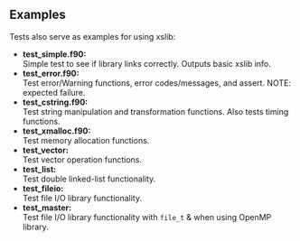 ## Examples
Tests also serve as examples for using xslib:  
- **test_simple.f90:**  
  Simple test to see if library links correctly. Outputs basic xslib info.
- **test_error.f90:**  
  Test error/Warning functions, error codes/messages, and assert. NOTE: expected failure.
- **test_cstring.f90:**  
  Test string manipulation and transformation functions. Also tests timing functions.
- **test_xmalloc.f90:**  
  Test memory allocation functions.
- **test_vector:**  
  Test vector operation functions.
- **test_list:**  
  Test double linked-list functionality.
- **test_fileio:**  
  Test file I/O library functionality.  
- **test_master:**  
  Test file I/O library functionality with `file_t` & when using OpenMP library.  

